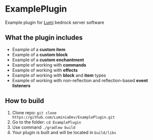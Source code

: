 # ExamplePlugin

Example plugin for [Lumi](https://github.com/KoshakMineDEV/Lumi) bedrock server software

## What the plugin includes
- Example of a **custom item**
- Example of a **custom block**
- Example of a **custom enchantment**
- Example of working with **commands**
- Example of working with **effects**
- Example of working with **block** and **item** types
- Example of working with non-reflection and reflection-based **event listeners**


## How to build
1. Clone repo: `git clone https://github.com/LuminiaDev/ExamplePlugin.git`
2. Go to the folder: `cd ExamplePlugin`
3. Use command `./gradlew build`
4. Your plugin is built and will be located in `build/libs`